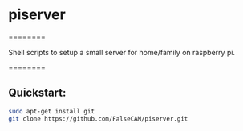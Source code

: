# piserver
========

Shell scripts to setup a small server for home/family on raspberry pi.

========
## Quickstart:

```bash
sudo apt-get install git
git clone https://github.com/FalseCAM/piserver.git
```